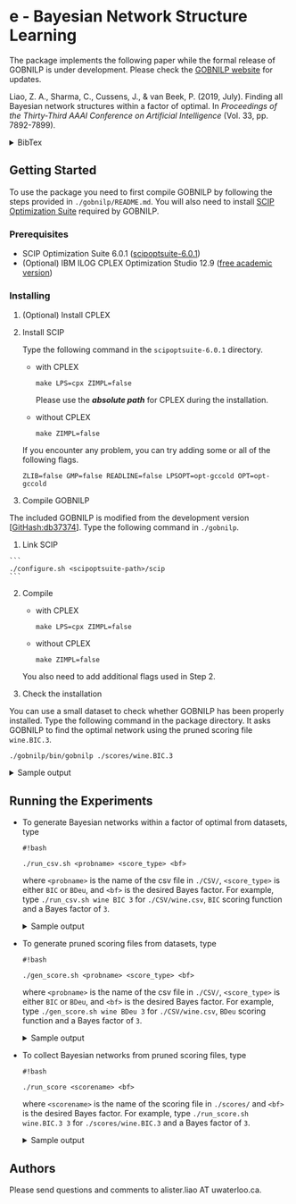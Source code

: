 # e - Bayesian Network Structure Learning

The package implements the following paper while the formal release of GOBNILP is under development. Please check the [GOBNILP website](https://www.cs.york.ac.uk/aig/sw/gobnilp/#aaai19) for updates.

Liao, Z. A., Sharma, C., Cussens, J., & van Beek, P. (2019, July). Finding all Bayesian network structures within a factor of optimal. In *Proceedings of the Thirty-Third AAAI Conference on Artificial Intelligence* (Vol. 33, pp. 7892-7899).
<details>
  <summary>BibTex</summary>  
<p>

```
@inproceedings{liao2019finding,
  title={Finding all {B}ayesian network structures within a factor of optimal},
  author={Liao, Zhenyu A. and Sharma, Charupriya and Cussens, James and van Beek, Peter},
  booktitle={Proceedings of the Thirty-Third AAAI Conference on Artificial Intelligence},
  volume={33},
  pages={7892--7899},
  year={2019}
}
```

</p>
</details>

## Getting Started

To use the package you need to first compile GOBNILP by following the steps provided in `./gobnilp/README.md`. You will also need to install [SCIP Optimization Suite](http://scip.zib.de/) required by GOBNILP.

### Prerequisites

* SCIP Optimization Suite 6.0.1 ([scipoptsuite-6.0.1](https://scip.zib.de/index.php#download))
* (Optional) IBM ILOG CPLEX Optimization Studio 12.9 ([free academic version](https://my15.digitalexperience.ibm.com/b73a5759-c6a6-4033-ab6b-d9d4f9a6d65b/dxsites/151914d1-03d2-48fe-97d9-d21166848e65/technology/data-science))

### Installing

1. (Optional) Install CPLEX
2. Install SCIP

    Type the following command in the `scipoptsuite-6.0.1` directory.

    * with CPLEX

      ```
      make LPS=cpx ZIMPL=false
      ```

      Please use the ***absolute path*** for CPLEX during the installation.
    * without CPLEX

      ```
      make ZIMPL=false
      ```

    If you encounter any problem, you can try adding some or all of the following flags.

    ```
    ZLIB=false GMP=false READLINE=false LPSOPT=opt-gccold OPT=opt-gccold
    ```

3. Compile GOBNILP

  The included GOBNILP is modified from the development version [[GitHash:db37374](https://bitbucket.org/jamescussens/gobnilp/src/db373747e76955f35437170f9641c9130bf50e9a/)]. Type the following command in `./gobnilp`.

  1. Link SCIP

    ```
    ./configure.sh <scipoptsuite-path>/scip
    ```

  2. Compile
      * with CPLEX

        ```
        make LPS=cpx ZIMPL=false
        ```

      * without CPLEX

        ```
        make ZIMPL=false
        ```

      You also need to add additional flags used in Step 2.

4. Check the installation

  You can use a small dataset to check whether GOBNILP has been properly installed. Type the following command in the package directory. It asks GOBNILP to find the optimal network using the pruned scoring file `wine.BIC.3`.

  ```
  ./gobnilp/bin/gobnilp ./scores/wine.BIC.3
  ```

  <details>
    <summary>Sample output</summary>  
  <p>

  ```
  GOBNILP version development [GitHash: 9f8daa2 ]
  Solving the BN structure learning problem using SCIP.

  SCIP version 6.0.2 [precision: 8 byte] [memory: block] [mode: optimized] [LP solver: CPLEX 12.9.0.0] [GitHash: e639a0059d]
  Copyright (C) 2002-2019 Konrad-Zuse-Zentrum fuer Informationstechnik Berlin (ZIB)

  WARNING: Parameter file <gobnilp.set> not found - using default settings.
  WARNING: Input file format not recognised - assuming it is Jaakkola.
  File name:		./scores/wine.BIC.3
  Problem name:		wine
  Number of variables: 14
  Number of candidate parent sets: 592

  presolving (4 rounds: 4 fast, 3 medium, 2 exhaustive):
   99 deleted vars, 36 deleted constraints, 0 added constraints, 0 tightened bounds, 0 added holes, 81 changed sides, 81 changed coefficients
   0 implications, 4554 cliques
  presolved problem has 738 variables (738 bin, 0 int, 0 impl, 0 cont) and 450 constraints

  time | Best Network Found So Far |   Best Network Possible   | mem |  gap   |objleav|infleav
   0.2s|       -1.286816e+03       |        0.000000e+00       |9754k|    Inf |     0 |     0
   0.2s|       -1.276888e+03       |       -1.174130e+03       |9759k|   8.75%|     0 |     0
   0.2s|       -1.262882e+03       |       -1.194630e+03       |9767k|   5.71%|     0 |     0
   0.2s|       -1.262502e+03       |       -1.198862e+03       |9775k|   5.31%|     0 |     0
   0.2s|       -1.259041e+03       |       -1.214714e+03       |9820k|   3.65%|     0 |     0
   0.7s|       -1.258446e+03       |       -1.256731e+03       |  26M|   0.14%|     0 |     0
   1.4s|       -1.258446e+03       |       -1.258446e+03       |  50M|   0.00%|     0 |     0

  SCIP Status        : problem is solved [optimal solution found]
  Solving Time (sec) : 1.43
  Solving Nodes      : 1
  Primal Bound       : -1.25844590861000e+03 (13 solutions)
  Dual Bound         : -1.25844590861000e+03
  Gap                : 0.00 %
  0<-7,12, -121.535985
  1<-0, -72.056337
  2<-0, -90.136687
  3<-0, -123.583712
  4<-0,3, -94.653216
  5<-0, -116.096894
  6<-7, -54.213399
  7<-12, -71.276573
  8<-4,12, -93.494926
  9<-2,7, -95.559163
  10<-0, -62.365545
  11<-0, -94.357428
  12<- -123.759669
  13<-0, -45.356374
  BN score is -1258.445909
  ```

  </p>
  </details>

## Running the Experiments

* To generate Bayesian networks within a factor of optimal from datasets, type

  ```
  #!bash

  ./run_csv.sh <probname> <score_type> <bf>
  ```

  where `<probname>` is the name of the csv file in `./CSV/`, `<score_type>` is either `BIC` or `BDeu`, and `<bf>` is the desired Bayes factor. For example, type `./run_csv.sh wine BIC 3` for `./CSV/wine.csv`, `BIC` scoring function and a Bayes factor of `3`.
  <details>
    <summary>Sample output</summary>  
  <p>

  ```
  GOBNILP version development [GitHash: 9f8daa2 ]
  Solving the BN structure learning problem using SCIP.

  SCIP version 6.0.2 [precision: 8 byte] [memory: block] [mode: optimized] [LP solver: CPLEX 12.9.0.0] [GitHash: e639a0059d]
  Copyright (C) 2002-2019 Konrad-Zuse-Zentrum fuer Informationstechnik Berlin (ZIB)

  Reading parameter file <./scores/settings/wine.BIC.3>.
  File name:		./CSV/wine.csv
  Problem name:		wine
  Writing scores to ./scores/wine.BIC.3
  GOBNILP version development [GitHash: 9f8daa2 ]
  Solving the BN structure learning problem using SCIP.

  SCIP version 6.0.2 [precision: 8 byte] [memory: block] [mode: optimized] [LP solver: CPLEX 12.9.0.0] [GitHash: e639a0059d]
  Copyright (C) 2002-2019 Konrad-Zuse-Zentrum fuer Informationstechnik Berlin (ZIB)

  Reading parameter file <./results/settings/wine.BIC.3.opt>.
  File name:		./scores/wine.BIC.3
  Problem name:		wine.BIC
  Number of variables: 14
  Number of candidate parent sets: 931

  presolving (3 rounds: 3 fast, 2 medium, 1 exhaustive):
   100 deleted vars, 18 deleted constraints, 0 added constraints, 0 tightened bounds, 0 added holes, 91 changed sides, 91 changed coefficients
   0 implications, 10028 cliques
  presolved problem has 1104 variables (1104 bin, 0 int, 0 impl, 0 cont) and 587 constraints

  time | Best Network Found So Far |   Best Network Possible   | mem |  gap   |objleav|infleav
   0.2s|       -1.286816e+03       |        0.000000e+00       |  14M|    Inf |     0 |     0

  ...

  SCIP Status        : problem is solved [optimal solution found]
  Solving Time (sec) : 1.52
  Solving Nodes      : 1
  Primal Bound       : -1.25844590861000e+03 (19 solutions)
  Dual Bound         : -1.25844590861000e+03
  Gap                : 0.00 %
  Writing output to ./results/wine.BIC.3.opt

  GOBNILP version development [GitHash: 9f8daa2 ]
  Solving the BN structure learning problem using SCIP.

  SCIP version 6.0.2 [precision: 8 byte] [memory: block] [mode: optimized] [LP solver: CPLEX 12.9.0.0] [GitHash: e639a0059d]
  Copyright (C) 2002-2019 Konrad-Zuse-Zentrum fuer Informationstechnik Berlin (ZIB)

  Reading parameter file <./results/settings/wine.BIC.3>.
  File name:		./scores/wine.BIC.3
  Problem name:		wine.BIC
  Number of variables: 14
  Number of candidate parent sets: 931

  WARNING: counting forces parameter <misc/usesymmetry> to 0
  presolving:
  (round 1, fast)       9 del vars, 18 del conss, 0 add conss, 0 chg bounds, 0 chg sides, 0 chg coeffs, 0 upgd conss, 0 impls, 584 clqs
     (0.2s) probing: 1000/1195 (83.7%) - 0 fixings, 0 aggregations, 10998 implications, 0 bound changes
     (0.2s) probing: 1001/1195 (83.8%) - 0 fixings, 0 aggregations, 11006 implications, 0 bound changes
     (0.2s) probing aborted: 1000/1000 successive useless probings
  presolving (2 rounds: 2 fast, 1 medium, 1 exhaustive):
   9 deleted vars, 18 deleted constraints, 0 added constraints, 0 tightened bounds, 0 added holes, 0 changed sides, 0 changed coefficients
   0 implications, 11590 cliques
  presolved problem has 1195 variables (1195 bin, 0 int, 0 impl, 0 cont) and 587 constraints
        2 constraints of type <metadata>
      584 constraints of type <setppc>
        1 constraints of type <dagcluster>
  Presolving Time: 0.15

   time | node  | left  |LP iter|LP it/n| mem |mdpt |frac |vars |cons |cols |rows |cuts |confs|strbr|  dualbound   | primalbound  |  gap   
    0.2s|     1 |     0 |    15 |     - |  12M|   0 |   0 |1195 | 587 |1195 | 584 |   0 |   0 |   0 |-1.174130e+03 |-1.259545e+03*|   7.27%

  ...

  SCIP Status        : problem is solved [infeasible] (objective limit reached)
  Solving Time (sec) : 3.35
  Solving Nodes      : 2792
  Primal Bound       : -1.25954452128867e+03 (objective limit, 0 solutions)
  Dual Bound         : -1.25954452128867e+03
  Gap                : 0.00 %
  Found this many solutions: 308
  Solutions written to ./results/wine.BIC.3.
  ```

  </p>
  </details>

* To generate pruned scoring files from datasets, type

  ```
  #!bash

  ./gen_score.sh <probname> <score_type> <bf>
  ```

  where `<probname>` is the name of the csv file in `./CSV/`, `<score_type>` is either `BIC` or `BDeu`, and `<bf>` is the desired Bayes factor. For example, type `./gen_score.sh wine BDeu 3` for `./CSV/wine.csv`, `BDeu` scoring function and a Bayes factor of `3`.
  <details>
    <summary>Sample output</summary>  
  <p>

  ```
  GOBNILP version development [GitHash: 9f8daa2 ]
  Solving the BN structure learning problem using SCIP.

  SCIP version 6.0.2 [precision: 8 byte] [memory: block] [mode: optimized] [LP solver: CPLEX 12.9.0.0] [GitHash: e639a0059d]
  Copyright (C) 2002-2019 Konrad-Zuse-Zentrum fuer Informationstechnik Berlin (ZIB)

  Reading parameter file <./scores/settings/wine.BDeu.3>.
  File name:		./CSV/wine.csv
  Problem name:		wine
  Writing scores to ./scores/wine.BDeu.3
  ```

  </p>
  </details>

* To collect Bayesian networks from pruned scoring files, type
  ```
  #!bash

  ./run_score <scorename> <bf>
  ```
  where `<scorename>` is the name of the scoring file in `./scores/` and `<bf>` is the desired Bayes factor. For example, type `./run_score.sh wine.BIC.3 3` for `./scores/wine.BIC.3` and a Bayes factor of `3`.
  <details>
    <summary>Sample output</summary>  
  <p>

  ```
  GOBNILP version development [GitHash: 9f8daa2 ]
  Solving the BN structure learning problem using SCIP.

  SCIP version 6.0.2 [precision: 8 byte] [memory: block] [mode: optimized] [LP solver: CPLEX 12.9.0.0] [GitHash: e639a0059d]
  Copyright (C) 2002-2019 Konrad-Zuse-Zentrum fuer Informationstechnik Berlin (ZIB)

  Reading parameter file <./results/settings/wine.BIC.3.opt>.
  File name:		./scores/wine.BIC.3
  Problem name:		wine.BIC
  Number of variables: 14
  Number of candidate parent sets: 931

  presolving (3 rounds: 3 fast, 2 medium, 1 exhaustive):
   100 deleted vars, 18 deleted constraints, 0 added constraints, 0 tightened bounds, 0 added holes, 91 changed sides, 91 changed coefficients
   0 implications, 10028 cliques
  presolved problem has 1104 variables (1104 bin, 0 int, 0 impl, 0 cont) and 587 constraints

  time | Best Network Found So Far |   Best Network Possible   | mem |  gap   |objleav|infleav
   0.4s|       -1.286816e+03       |        0.000000e+00       |  14M|    Inf |     0 |     0

  ...

  SCIP Status        : problem is solved [optimal solution found]
  Solving Time (sec) : 1.74
  Solving Nodes      : 1
  Primal Bound       : -1.25844590861000e+03 (19 solutions)
  Dual Bound         : -1.25844590861000e+03
  Gap                : 0.00 %
  Writing output to ./results/wine.BIC.3.opt

  GOBNILP version development [GitHash: 9f8daa2 ]
  Solving the BN structure learning problem using SCIP.

  SCIP version 6.0.2 [precision: 8 byte] [memory: block] [mode: optimized] [LP solver: CPLEX 12.9.0.0] [GitHash: e639a0059d]
  Copyright (C) 2002-2019 Konrad-Zuse-Zentrum fuer Informationstechnik Berlin (ZIB)

  Reading parameter file <./results/settings/wine.BIC.3>.
  File name:		./scores/wine.BIC.3
  Problem name:		wine.BIC
  Number of variables: 14
  Number of candidate parent sets: 931

  WARNING: counting forces parameter <misc/usesymmetry> to 0
  presolving:
  (round 1, fast)       9 del vars, 18 del conss, 0 add conss, 0 chg bounds, 0 chg sides, 0 chg coeffs, 0 upgd conss, 0 impls, 584 clqs
     (0.2s) probing: 1000/1195 (83.7%) - 0 fixings, 0 aggregations, 10998 implications, 0 bound changes
     (0.2s) probing: 1001/1195 (83.8%) - 0 fixings, 0 aggregations, 11006 implications, 0 bound changes
     (0.2s) probing aborted: 1000/1000 successive useless probings
  presolving (2 rounds: 2 fast, 1 medium, 1 exhaustive):
   9 deleted vars, 18 deleted constraints, 0 added constraints, 0 tightened bounds, 0 added holes, 0 changed sides, 0 changed coefficients
   0 implications, 11590 cliques
  presolved problem has 1195 variables (1195 bin, 0 int, 0 impl, 0 cont) and 587 constraints
        2 constraints of type <metadata>
      584 constraints of type <setppc>
        1 constraints of type <dagcluster>
  Presolving Time: 0.16

   time | node  | left  |LP iter|LP it/n| mem |mdpt |frac |vars |cons |cols |rows |cuts |confs|strbr|  dualbound   | primalbound  |  gap   
    0.2s|     1 |     0 |    15 |     - |  12M|   0 |   0 |1195 | 587 |1195 | 584 |   0 |   0 |   0 |-1.174130e+03 |-1.259545e+03*|   7.27%

  ...

  SCIP Status        : problem is solved [infeasible] (objective limit reached)
  Solving Time (sec) : 3.54
  Solving Nodes      : 2792
  Primal Bound       : -1.25954452128867e+03 (objective limit, 0 solutions)
  Dual Bound         : -1.25954452128867e+03
  Gap                : 0.00 %
  Found this many solutions: 308
  Solutions written to ./results/wine.BIC.3.
  ```

  </p>
  </details>

## Authors
Please send questions and comments to alister.liao AT uwaterloo.ca.
